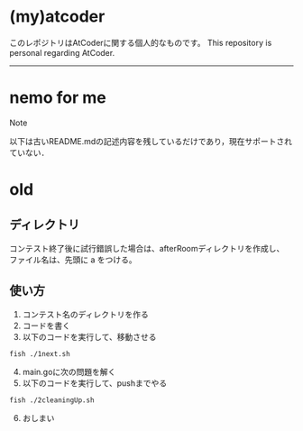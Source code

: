 # (my)atcoder
このレポジトリはAtCoderに関する個人的なものです。
This repository is personal regarding AtCoder.

---

# nemo for me
> [!NOTE]
> 以下は古いREADME.mdの記述内容を残しているだけであり，現在サポートされていない．
# old
## ディレクトリ
コンテスト終了後に試行錯誤した場合は、afterRoomディレクトリを作成し、
ファイル名は、先頭に a をつける。
## 使い方
1. コンテスト名のディレクトリを作る
2. コードを書く
3. 以下のコードを実行して、移動させる
~~~
fish ./1next.sh
~~~
4. main.goに次の問題を解く
5. 以下のコードを実行して、pushまでやる
~~~
fish ./2cleaningUp.sh
~~~
6. おしまい
